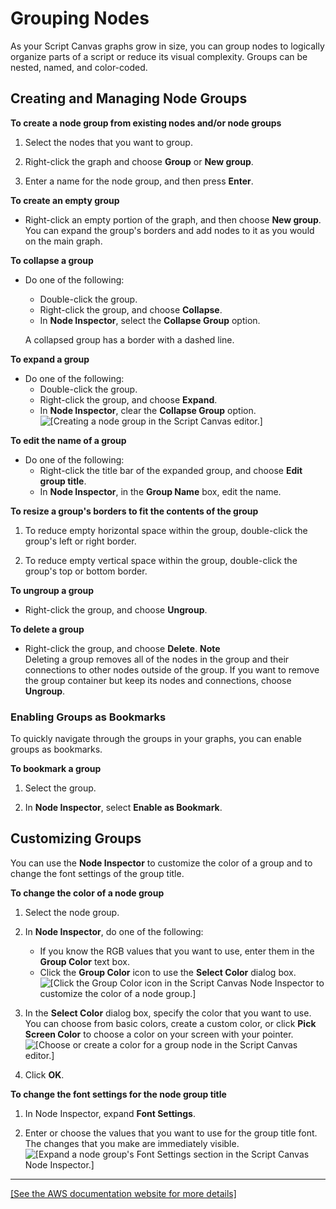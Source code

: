 # Grouping Nodes<a name="script-canvas-node-groups"></a>

As your Script Canvas graphs grow in size, you can group nodes to logically organize parts of a script or reduce its visual complexity\. Groups can be nested, named, and color\-coded\.

## Creating and Managing Node Groups<a name="script-canvas-node-groups-creating-and-managing"></a>

**To create a node group from existing nodes and/or node groups**

1. Select the nodes that you want to group\.

1. Right\-click the graph and choose **Group** or **New group**\.

1. Enter a name for the node group, and then press **Enter**\.

**To create an empty group**
+ Right\-click an empty portion of the graph, and then choose **New group**\. You can expand the group's borders and add nodes to it as you would on the main graph\.

**To collapse a group**
+ Do one of the following:
  + Double\-click the group\.
  + Right\-click the group, and choose **Collapse**\.
  + In **Node Inspector**, select the **Collapse Group** option\.

  A collapsed group has a border with a dashed line\.

**To expand a group**
+ Do one of the following:
  + Double\-click the group\.
  + Right\-click the group, and choose **Expand**\.
  + In **Node Inspector**, clear the **Collapse Group** option\.  
![\[Creating a node group in the Script Canvas editor.\]](http://docs.aws.amazon.com/lumberyard/latest/userguide/images/shared-script-canvas-node-groups-1.gif)

**To edit the name of a group**
+ Do one of the following:
  + Right\-click the title bar of the expanded group, and choose **Edit group title**\.
  + In **Node Inspector**, in the **Group Name** box, edit the name\.

**To resize a group's borders to fit the contents of the group**

1. To reduce empty horizontal space within the group, double\-click the group's left or right border\.

1. To reduce empty vertical space within the group, double\-click the group's top or bottom border\.

**To ungroup a group**
+ Right\-click the group, and choose **Ungroup**\.

**To delete a group**
+ Right\-click the group, and choose **Delete**\.
**Note**  
Deleting a group removes all of the nodes in the group and their connections to other nodes outside of the group\. If you want to remove the group container but keep its nodes and connections, choose **Ungroup**\.

### Enabling Groups as Bookmarks<a name="script-canvas-node-groups-bookmarks"></a>

To quickly navigate through the groups in your graphs, you can enable groups as bookmarks\.

**To bookmark a group**

1. Select the group\.

1. In **Node Inspector**, select **Enable as Bookmark**\.

## Customizing Groups<a name="script-canvas-node-groups-customizing"></a>

You can use the **Node Inspector** to customize the color of a group and to change the font settings of the group title\.

**To change the color of a node group**

1. Select the node group\.

1. In **Node Inspector**, do one of the following:
   + If you know the RGB values that you want to use, enter them in the **Group Color** text box\.
   + Click the **Group Color** icon to use the **Select Color** dialog box\.  
![\[Click the Group Color icon in the Script Canvas Node Inspector to customize the color of a node group.\]](http://docs.aws.amazon.com/lumberyard/latest/userguide/images/scripting/script-canvas/script-canvas-node-groups-2.png)

1. In the **Select Color** dialog box, specify the color that you want to use\. You can choose from basic colors, create a custom color, or click **Pick Screen Color** to choose a color on your screen with your pointer\.  
![\[Choose or create a color for a group node in the Script Canvas editor.\]](http://docs.aws.amazon.com/lumberyard/latest/userguide/images/scripting/script-canvas/script-canvas-node-groups-3.png)

1. Click **OK**\.

**To change the font settings for the node group title**

1. In Node Inspector, expand **Font Settings**\.

1. Enter or choose the values that you want to use for the group title font\. The changes that you make are immediately visible\.  
![\[Expand a node group's Font Settings section in the Script Canvas Node Inspector.\]](http://docs.aws.amazon.com/lumberyard/latest/userguide/images/scripting/script-canvas/script-canvas-node-groups-4.png)  
****    
[\[See the AWS documentation website for more details\]](http://docs.aws.amazon.com/lumberyard/latest/userguide/script-canvas-node-groups.html)